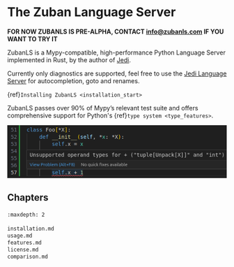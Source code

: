 # The Zuban Language Server

**FOR NOW ZUBANLS IS PRE-ALPHA, CONTACT info@zubanls.com IF YOU WANT TO TRY IT**

ZubanLS is a Mypy-compatible, high-performance Python Language Server
implemented in Rust, by the author of [Jedi](https://github.com/davidhalter/jedi).

Currently only diagnostics are supported, feel free to use the [Jedi Language
Server](https://github.com/pappasam/jedi-language-server/) for autocompletion,
goto and renames.

{ref}`Installing ZubanLS <installation_start>`

ZubanLS passes over 90% of Mypy’s relevant test suite and offers comprehensive
support for Python's {ref}`type system <type_features>`.

![ZubanLS Diagnostics](_static/vscode.png)

## Chapters

```{toctree}
:maxdepth: 2

installation.md
usage.md
features.md
license.md
comparison.md
```
